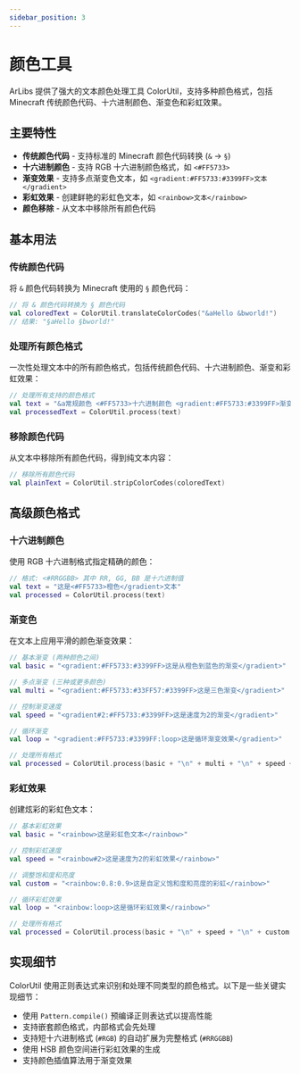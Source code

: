 ```yaml
---
sidebar_position: 3
---
```


# 颜色工具

ArLibs 提供了强大的文本颜色处理工具 ColorUtil，支持多种颜色格式，包括 Minecraft 传统颜色代码、十六进制颜色、渐变色和彩虹效果。

## 主要特性

- **传统颜色代码** - 支持标准的 Minecraft 颜色代码转换 (`&` → `§`)
- **十六进制颜色** - 支持 RGB 十六进制颜色格式，如 `<#FF5733>`
- **渐变效果** - 支持多点渐变色文本，如 `<gradient:#FF5733:#3399FF>文本</gradient>`
- **彩虹效果** - 创建鲜艳的彩虹色文本，如 `<rainbow>文本</rainbow>`
- **颜色移除** - 从文本中移除所有颜色代码

## 基本用法

### 传统颜色代码

将 `&` 颜色代码转换为 Minecraft 使用的 `§` 颜色代码：

```kotlin
// 将 & 颜色代码转换为 § 颜色代码
val coloredText = ColorUtil.translateColorCodes("&aHello &bworld!")
// 结果: "§aHello §bworld!"
```

### 处理所有颜色格式

一次性处理文本中的所有颜色格式，包括传统颜色代码、十六进制颜色、渐变和彩虹效果：

```kotlin
// 处理所有支持的颜色格式
val text = "&a常规颜色 <#FF5733>十六进制颜色 <gradient:#FF5733:#3399FF>渐变色</gradient> <rainbow>彩虹色</rainbow>"
val processedText = ColorUtil.process(text)
```

### 移除颜色代码

从文本中移除所有颜色代码，得到纯文本内容：

```kotlin
// 移除所有颜色代码
val plainText = ColorUtil.stripColorCodes(coloredText)
```

## 高级颜色格式

### 十六进制颜色

使用 RGB 十六进制格式指定精确的颜色：

```kotlin
// 格式: <#RRGGBB> 其中 RR, GG, BB 是十六进制值
val text = "这是<#FF5733>橙色</gradient>文本"
val processed = ColorUtil.process(text)
```

### 渐变色

在文本上应用平滑的颜色渐变效果：

```kotlin
// 基本渐变 (两种颜色之间)
val basic = "<gradient:#FF5733:#3399FF>这是从橙色到蓝色的渐变</gradient>"

// 多点渐变 (三种或更多颜色)
val multi = "<gradient:#FF5733:#33FF57:#3399FF>这是三色渐变</gradient>"

// 控制渐变速度
val speed = "<gradient#2:#FF5733:#3399FF>这是速度为2的渐变</gradient>"

// 循环渐变
val loop = "<gradient:#FF5733:#3399FF:loop>这是循环渐变效果</gradient>"

// 处理所有格式
val processed = ColorUtil.process(basic + "\n" + multi + "\n" + speed + "\n" + loop)
```

### 彩虹效果

创建炫彩的彩虹色文本：

```kotlin
// 基本彩虹效果
val basic = "<rainbow>这是彩虹色文本</rainbow>"

// 控制彩虹速度
val speed = "<rainbow#2>这是速度为2的彩虹效果</rainbow>"

// 调整饱和度和亮度
val custom = "<rainbow:0.8:0.9>这是自定义饱和度和亮度的彩虹</rainbow>"

// 循环彩虹效果
val loop = "<rainbow:loop>这是循环彩虹效果</rainbow>"

// 处理所有格式
val processed = ColorUtil.process(basic + "\n" + speed + "\n" + custom + "\n" + loop)
```

## 实现细节

ColorUtil 使用正则表达式来识别和处理不同类型的颜色格式。以下是一些关键实现细节：

- 使用 `Pattern.compile()` 预编译正则表达式以提高性能
- 支持嵌套颜色格式，内部格式会先处理
- 支持短十六进制格式 (`#RGB`) 的自动扩展为完整格式 (`#RRGGBB`)
- 使用 HSB 颜色空间进行彩虹效果的生成
- 支持颜色插值算法用于渐变效果 